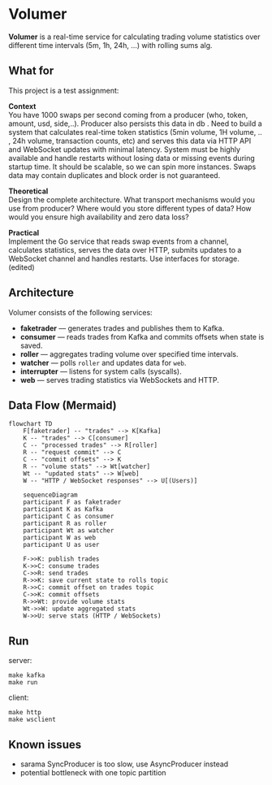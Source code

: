# Volumer

**Volumer** is a real-time service for calculating trading volume statistics over different time intervals (5m, 1h, 24h, ...) 
with rolling sums alg.

## What for

This project is a test assignment:

**Context**<br>
You have 1000 swaps per second coming from a producer (who, token, amount, usd, side,..). Producer also persists this data in db . Need to build a system that calculates real-time token statistics (5min volume, 1H volume, .. , 24h volume, transaction counts, etc) and serves this data via HTTP API and WebSocket updates with minimal latency. System must be highly available and handle restarts without losing data or missing events during startup time. It should be scalable, so we can spin more instances. Swaps data may contain duplicates and block order is not guaranteed.

**Theoretical**<br>
Design the complete architecture. What transport mechanisms would you use from producer? Where would you store different types of data? How would you ensure high availability and zero data loss?

**Practical**<br>
Implement the Go service that reads swap events from a channel, calculates statistics, serves the data over HTTP,  submits updates to a WebSocket channel and handles restarts. Use interfaces for storage. (edited)

## Architecture

Volumer consists of the following services:

- **faketrader** — generates trades and publishes them to Kafka.
- **consumer** — reads trades from Kafka and commits offsets when state is saved.
- **roller** — aggregates trading volume over specified time intervals.
- **watcher** — polls `roller` and updates data for `web`.
- **interrupter** — listens for system calls (syscalls).
- **web** — serves trading statistics via WebSockets and HTTP.

## Data Flow (Mermaid)

```mermaid
flowchart TD
    F[faketrader] -- "trades" --> K[Kafka]
    K -- "trades" --> C[consumer]
    C -- "processed trades" --> R[roller]
    R -- "request commit" --> C
    C -- "commit offsets" --> K
    R -- "volume stats" --> Wt[watcher]
    Wt -- "updated stats" --> W[web]
    W -- "HTTP / WebSocket responses" --> U[(Users)]
```

```mermaid
    sequenceDiagram
    participant F as faketrader
    participant K as Kafka
    participant C as consumer
    participant R as roller
    participant Wt as watcher
    participant W as web
    participant U as user

    F->>K: publish trades
    K->>C: consume trades
    C->>R: send trades
    R->>K: save current state to rolls topic
    R->>C: commit offset on trades topic
    C->>K: commit offsets
    R->>Wt: provide volume stats
    Wt->>W: update aggregated stats
    W->>U: serve stats (HTTP / WebSockets)
```

## Run
server:
```
make kafka
make run
```
client:
```
make http
make wsclient
```

## Known issues
- sarama SyncProducer is too slow, use AsyncProducer instead
- potential bottleneck with one topic partition
